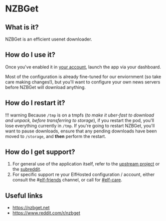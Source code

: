 # NZBGet

## What is it?

NZBGet is an efficient usenet downloader.

## How do I use it?

Once you've enabled it in [your account](https://elfhosted.com/tenant/apps/0), launch the app via your dashboard.

Most of the configuration is already fine-tuned for our enviornment (so take care making changes!), but you'll want to configure your own news servers before NZBGet will download anything.

## How do I restart it?

!!! warning
    Because `/tmp` is on a tmpfs (*to make it uber-fast to download and unpack, before transferring to storage*), if you restart the pod, you'll lose everything currently in `/tmp`. If you're going to restart NZBGet, you'll want to pause downloads, ensure that any pending downloads have been moved to `/storage`, and **then** perform the restart.

## How do I get support?

1. For general use of the application itself, refer to the [upstream project](https://nzbget.net) or the [subreddit](https://www.reddit.com/r/nzbget).
2. For specific support re your ElfHosted configuration / account, either consult the #[elf-friends](https://discord.com/channels/396055506072109067/1118645576884572303) channel, or call for [#elf-care](https://discord.com/channels/396055506072109067/1119478614287712337).

## Useful links

* https://nzbget.net
* https://www.reddit.com/r/nzbget